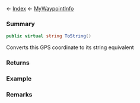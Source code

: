 ← [Index](Api-Index) ← [MyWaypointInfo](Sandbox.ModAPI.Ingame.MyWaypointInfo)

### Summary

```csharp
public virtual string ToString()
```

Converts this GPS coordinate to its string equivalent

### Returns



### Example

### Remarks

